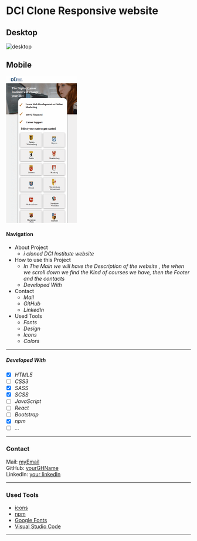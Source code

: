 # DCI Clone Responsive website
## Desktop
![desktop](./src/images/readme-dci-clone.gif)
## Mobile
![Mobile](./src/images/readme-mobile.gif)
#### Navigation

- About Project
  - _i cloned DCI Institute website_
- How to use this Project
  - _In The Main we will have the Description of the website , the when we scroll down we find the Kind of courses we have, then the Footer and the contacts_
  - _Developed With_
- Contact
  - _Mail_
  - _GitHub_
  - _LinkedIn_
- Used Tools
  - _Fonts_
  - _Design_
  - _Icons_
  - _Colors_

---


##### Developed With

- [x] _HTML5_
- [ ] _CSS3_
- [x] _SASS_
- [x] _SCSS_
- [ ] _JavaScript_
- [ ] _React_
- [ ] _Bootstrap_
- [x] _npm_
- [ ] _..._

---

### Contact

Mail: [myEmail](mailto:anwart256@gmail.com)<br>
GitHub: [yourGHName](https://github.com/atakriti)<br>
LinkedIn: [your linkedIn](#)

---

### Used Tools

- [icons](https://)
- [npm](https://www.npmjs.com/)
- [Google Fonts](https://fonts.google.com/)
- [Visual Studio Code](https://code.visualstudio.com/)

---